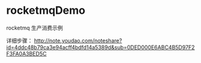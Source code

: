 # rocketmqDemo
rocketmq 生产消费示例

详细步骤：
http://note.youdao.com/noteshare?id=4ddc48b79ca3e94acff4bdfd14a5389d&sub=0DED000E6ABC4B5D97F2F3FA0A3BED5C
